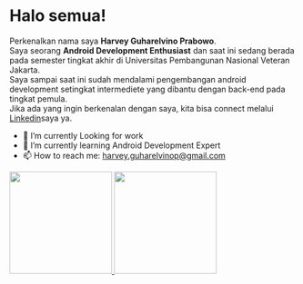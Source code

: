 # Halo semua! 
Perkenalkan nama saya **Harvey Guharelvino Prabowo**.\
Saya seorang **Android Development Enthusiast** dan saat ini sedang berada pada semester tingkat akhir di Universitas Pembangunan Nasional Veteran Jakarta.\
Saya sampai saat ini sudah mendalami pengembangan android development setingkat intermediete yang dibantu dengan back-end pada tingkat pemula.\
Jika ada yang ingin berkenalan dengan saya, kita bisa connect melalui [Linkedin](https://www.linkedin.com/in/harveygp/)saya ya.

- 🔭 I’m currently Looking for work
- 🌱 I’m currently learning Android Development Expert
- 📫 How to reach me: harvey.guharelvinop@gmail.com

 
<p align="left">
<a href="https://github.com/gilangadhan">
  <img height="180em" src="https://github-readme-stats-eight-theta.vercel.app/api?username=gilangadhan&show_icons=true&theme=algolia&include_all_commits=true&count_private=true"/>
  <img height="180em" src="https://github-readme-stats-eight-theta.vercel.app/api/top-langs/?username=gilangadhan&layout=compact&langs_count=8&theme=algolia"/>
</a>
</p>
